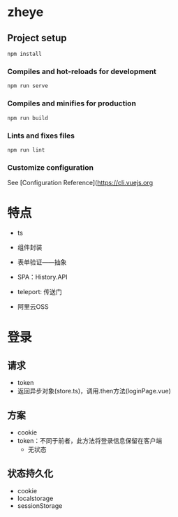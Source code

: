 # zheye

## Project setup
```
npm install
```

### Compiles and hot-reloads for development
```
npm run serve
```

### Compiles and minifies for production
```
npm run build
```

### Lints and fixes files
```
npm run lint
```

### Customize configuration
See [Configuration Reference](https://cli.vuejs.org
# 特点
- ts
- 组件封装
- 表单验证——抽象
- SPA：History.API
- teleport: 传送门

- 阿里云OSS

# 登录
## 请求
- token
- 返回异步对象(store.ts)，调用.then方法(loginPage.vue)

## 方案
- cookie
- token：不同于前者，此方法将登录信息保留在客户端
  - 无状态

## 状态持久化
- cookie
- localstorage
- sessionStorage
